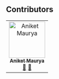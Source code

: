## Contributors

<!-- ALL-CONTRIBUTORS-LIST:START - Do not remove or modify this section -->
<!-- prettier-ignore-start -->
<!-- markdownlint-disable -->
<table>
  <tbody>
    <tr>
      <td align="center"><a href="http://aniketmaurya.com"><img src="https://avatars.githubusercontent.com/u/21018714?v=4?s=100" width="100px;" alt="Aniket Maurya"/><br /><sub><b>Aniket Maurya</b></sub></a><br /><a href="https://github.com/Lightning-AI-Dev/Awesome-Lightning/commits?author=aniketmaurya" title="Documentation">📖</a> <a href="#maintenance-aniketmaurya" title="Maintenance">🚧</a></td>
    </tr>
  </tbody>
  <tfoot>
    
  </tfoot>
</table>

<!-- markdownlint-restore -->
<!-- prettier-ignore-end -->

<!-- ALL-CONTRIBUTORS-LIST:END -->
